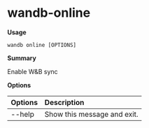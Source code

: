# wandb-online

**Usage**

`wandb online [OPTIONS]`

**Summary**

Enable W&B sync

**Options**

| **Options** | **Description** |
| :--- | :--- |
| --help | Show this message and exit. |

